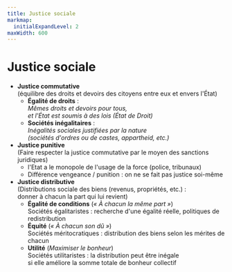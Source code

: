 ```yaml
---
title: Justice sociale
markmap:
  initialExpandLevel: 2
maxWidth: 600
---
```

# **Justice sociale**
- **Justice commutative** <br> (équilibre des droits et devoirs des citoyens entre eux et envers l'État) <!--fold-->
  - **Égalité de droits** : <br> *Mêmes droits et devoirs pour tous, <br> et l'État est soumis à des lois (État de Droit)*
  - **Sociétés inégalitaires** : <br> *Inégalités sociales justifiées par la nature <br> (sociétés d'ordres ou de castes, appartheid, etc.)*
- **Justice punitive** <br> (Faire respecter la justice commutative par le moyen des sanctions juridiques) 
  - l'Etat a le monopole de l'usage de la force (police, tribunaux)
  - Différence vengeance / punition : on ne se fait pas justice soi-même
- **Justice distributive** <br> (Distributions sociale des biens (revenus, propriétés, etc.) : <br> donner à chacun la part qui lui revient)
  - **Égalité de conditions** (*« À chacun la même part »*) <br> Sociétés égalitaristes : recherche d'une égalité réelle, politiques de redistribution
  - **Équité** (*« À chacun son dû »*) <br> Sociétés méritocratiques : distribution des biens selon les mérites de chacun
  - **Utilité** (*Maximiser le bonheur*) <br> Sociétés utilitaristes : la distribution peut être inégale <br> si elle améliore la somme totale de bonheur collectif

